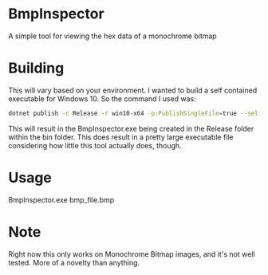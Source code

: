 # BmpInspector
A simple tool for viewing the hex data of a monochrome bitmap

# Building
This will vary based on your environment.  I wanted to build a self contained executable for Windows 10.  So the command I used was:

```bash
dotnet publish -c Release -r win10-x64 -p:PublishSingleFile=true --self-contained true
```

This will result in the BmpInspector.exe being created in the Release folder within the bin folder.
This does result in a pretty large executable file considering how little this tool actually does, though.

# Usage

BmpInspector.exe bmp_file.bmp

# Note

Right now this only works on Monochrome Bitmap images, and it's not well tested.  More of a novelty than anything.
